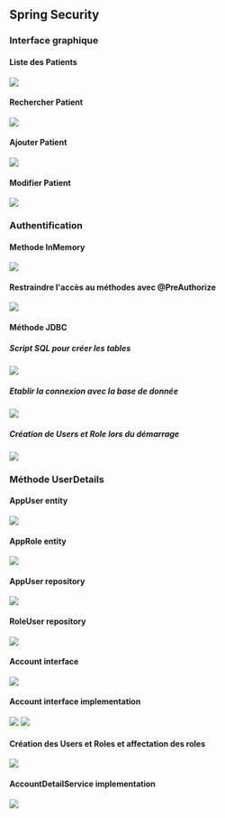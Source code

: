 <h2>Spring Security</h2>

<h3>Interface graphique</h3>

<h4>Liste des Patients</h4>
<img src="Screenshots/Patient_List.png">

<h4>Rechercher Patient</h4>
<img src="Screenshots/Patient_Keyword.png">

<h4>Ajouter Patient</h4>
<img src="Screenshots/Patient_Add.png">

<h4>Modifier Patient</h4>
<img src="Screenshots/Patient_Edit.png">

<h3>Authentification</h3>

<h4>Methode InMemory</h4>
<img src="Screenshots/InMem1.png">
<h4>Restraindre l'accès au méthodes avec @PreAuthorize</h4>
<img src="Screenshots/InMem2.png">

<h4>Méthode JDBC </h4>
<h5>Script SQL pour créer les tables</h5>
<img src="Screenshots/Jdbc3.png">
<h5>Etablir la connexion avec la base de donnée</h5>
<img src="Screenshots/Jdbc1.png">
<h5>Création de Users et Role lors du démarrage</h5>
<img src="Screenshots/Jdbc2.png">

<h3>Méthode UserDetails</h3>
<h4>AppUser entity</h4>
<img src="Screenshots/UDu.png">
<h4>AppRole entity</h4>
<img src="Screenshots/UDr.png">
<h4>AppUser repository</h4>
<img src="Screenshots/UDur.png">
<h4>RoleUser repository</h4>
<img src="Screenshots/UDrr.png">
<h4>Account interface</h4>
<img src="Screenshots/UDasi.png">
<h4>Account interface implementation</h4>
<img src="Screenshots/UDasimp.png">
<img src="Screenshots/UDasimp2.png">
<h4>Création des Users et Roles et affectation des roles</h4>
<img src="Screenshots/Popdb.png">
<h4>AccountDetailService implementation</h4>
<img src="Screenshots/UDsi.png">


